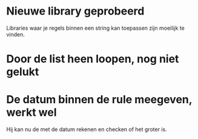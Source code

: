 # Nieuwe library geprobeerd
Libraries waar je regels binnen een string kan toepassen zijn moeilijk te vinden.

# Door de list heen loopen, nog niet gelukt

# De datum binnen de rule meegeven, werkt wel 
Hij kan nu de met de datum rekenen en checken of het groter is.

# 